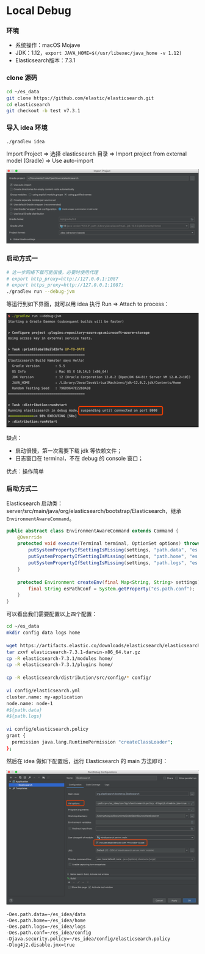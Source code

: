 # Local Debug

### 环境

* 系统操作：macOS Mojave
* JDK：1.12，`export JAVA_HOME=$(/usr/libexec/java_home -v 1.12)`
* Elasticsearch版本：7.3.1

### clone 源码

```bash
cd ~/es_data
git clone https://github.com/elastic/elasticsearch.git
cd elasticsearch
git checkout -b test v7.3.1
```

### 导入 idea 环境

```bash
./gradlew idea
```

Import Project =&gt; 选择 elasticsearch 目录 =&gt; Import project from external model \(Gradle\) =&gt; Use auto-import

![](../../.gitbook/assets/image%20%2816%29.png)

### 启动方式一

```bash
# 这一步网络下载可能很慢，必要时使用代理  
# export http_proxy=http://127.0.0.1:1087
# export https_proxy=http://127.0.0.1:1087;
./gradlew run --debug-jvm
```

等运行到如下界面，就可以用 idea 执行 Run =&gt; Attach to process：

![](../../.gitbook/assets/image%20%2899%29.png)

缺点：

* 启动很慢，第一次需要下载 jdk 等依赖文件；
* 日志窗口在 terminal，不在 debug 的 console 窗口；

优点：操作简单

### 启动方式二

Elasticsearch 启动类：server/src/main/java/org/elasticsearch/bootstrap/Elasticsearch，继承`EnvironmentAwareCommand`。

```java
public abstract class EnvironmentAwareCommand extends Command {
    @Override
    protected void execute(Terminal terminal, OptionSet options) throws Exception {
        putSystemPropertyIfSettingIsMissing(settings, "path.data", "es.path.data");
        putSystemPropertyIfSettingIsMissing(settings, "path.home", "es.path.home");
        putSystemPropertyIfSettingIsMissing(settings, "path.logs", "es.path.logs");
    }
    
    protected Environment createEnv(final Map<String, String> settings) throws UserException {
        final String esPathConf = System.getProperty("es.path.conf");
    }
}
```

可以看出我们需要配置以上四个配置：

```bash
cd ~/es_data
mkdir config data logs home

wget https://artifacts.elastic.co/downloads/elasticsearch/elasticsearch-7.3.1-darwin-x86_64.tar.gz
tar zxvf elasticsearch-7.3.1-darwin-x86_64.tar.gz
cp -R elasticsearch-7.3.1/modules home/
cp -R elasticsearch-7.3.1/plugins home/

cp -R elasticsearch/distribution/src/config/* config/

vi config/elasticsearch.yml
cluster.name: my-application
node.name: node-1
#${path.data}
#${path.logs}

vi config/elasticsearch.policy
grant {
  permission java.lang.RuntimePermission "createClassLoader";
};
```

然后在 idea 做如下配置后，运行 Elasticsearch 的 main 方法即可：

![](../../.gitbook/assets/image%20%28130%29.png)

```text
-Des.path.data=~/es_idea/data
-Des.path.home=~/es_idea/home
-Des.path.logs=~/es_idea/logs
-Des.path.conf=~/es_idea/config
-Djava.security.policy=~/es_idea/config/elasticsearch.policy
-Dlog4j2.disable.jmx=true
```

